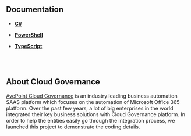 

## Documentation

*  [**C#**](https://github.com/AvePoint/cloud-governance-client/tree/master/csharp-netstandard)

*  [**PowerShell**](https://github.com/AvePoint/cloud-governance-client/tree/master/powershell)

*  [**TypeScript**](https://github.com/AvePoint/cloud-governance-client/tree/master/typescript)

<br/><br/>
## About Cloud Governance 

[AvePoint Cloud Governance](https://www.avepointonlineservices.com) is an industry leading business automation SAAS platform which focuses on the automation of Microsoft Office 365 platform. Over the past few years, a lot of big enterprises in the world integrated their key business solutions with Cloud Governance platform. In order to help the entities easily go through the integration process, we launched this  project to demonstrate the coding details. 

